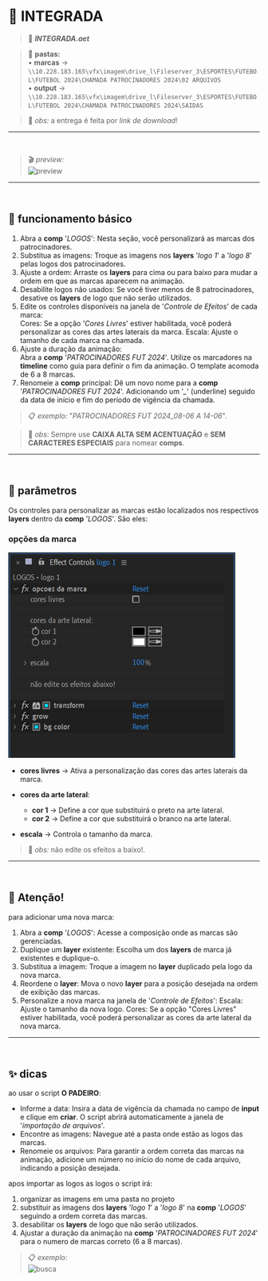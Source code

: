 # 📓 INTEGRADA

> 📑 ***INTEGRADA.aet***

> 📂 **pastas:**\
> • **marcas** → `\\10.228.183.165\vfx\imagem\drive_l\Fileserver_3\ESPORTES\FUTEBOL\FUTEBOL 2024\CHAMADA PATROCINADORES 2024\02 ARQUIVOS`\
> • **output** → `\\10.228.183.165\vfx\imagem\drive_l\Fileserver_3\ESPORTES\FUTEBOL\FUTEBOL 2024\CHAMADA PATROCINADORES 2024\SAIDAS`

> 🚩 *obs:* a entrega é feita por *link de download*!

---

<br>

> 🎬 *preview:*\
> ![preview](INTEGRADA/preview.gif)

---

<br>

## 📍 funcionamento básico

1. Abra a **comp** '*LOGOS*': Nesta seção, você personalizará as marcas dos patrocinadores.
2. Substitua as imagens: Troque as imagens nos **layers** '*logo 1*' a '*logo 8*' pelas logos dos patrocinadores.
3. Ajuste a ordem: Arraste os **layers** para cima ou para baixo para mudar a ordem em que as marcas aparecem na animação.
4. Desabilite logos não usados: Se você tiver menos de 8 patrocinadores, desative os **layers** de logo que não serão utilizados.
5. Edite os controles disponíveis na janela de '*Controle de Efeitos*' de cada marca:\
  Cores: Se a opção '*Cores Livres*' estiver habilitada, você poderá personalizar as cores das artes laterais da marca.
  Escala: Ajuste o tamanho de cada marca na chamada.
1. Ajuste a duração da animação:\
  Abra a **comp** '*PATROCINADORES FUT 2024*'.
  Utilize os marcadores na **timeline** como guia para definir o fim da animação.
  O template acomoda de 6 a 8 marcas.
1. Renomeie a **comp** principal:
  Dê um novo nome para a **comp** '*PATROCINADORES FUT 2024*'.
  Adicionando um '*_*' (underline) seguido da data de início e fim do período de vigência da chamada.

> 📋 *exemplo:* "*PATROCINADORES FUT 2024_08-06 A 14-06*".

> 🚩 *obs:* Sempre use **CAIXA ALTA SEM ACENTUAÇÃO** e **SEM CARACTERES ESPECIAIS** para nomear **comps**.

---

<br>

## 📍 parâmetros

Os controles para personalizar as marcas estão localizados nos respectivos **layers** dentro da **comp** '*LOGOS*'. São eles:

### opções da marca

![fx1](<INTEGRADA/opcoes da marca.png>)

- **cores livres** → Ativa a personalização das cores das artes laterais da marca.
- **cores da arte lateral**:

  - **cor 1** → Define a cor que substituirá o preto na arte lateral.
  - **cor 2** → Define a cor que substituirá o branco na arte lateral.

- **escala** → Controla o tamanho da marca.

> 🚩 *obs:* não edite os efeitos a baixo!.

---

<br>

## 🚨 Atenção!

para adicionar uma nova marca:

  1. Abra a **comp** '*LOGOS*': Acesse a composição onde as marcas são gerenciadas.
  2. Duplique um **layer** existente: Escolha um dos **layers** de marca já existentes e duplique-o.
  3. Substitua a imagem: Troque a imagem no **layer** duplicado pela logo da nova marca.
  4. Reordene o **layer**: Mova o novo **layer** para a posição desejada na ordem de exibição das marcas.
  5. Personalize a nova marca na janela de '*Controle de Efeitos*':
  Escala: Ajuste o tamanho da nova logo.
  Cores: Se a opção "Cores Livres" estiver habilitada, você poderá personalizar as cores da arte lateral da nova marca.

---

<br>

## ✨ dicas

ao usar o script **O PADEIRO**:

- Informe a data: Insira a data de vigência da chamada no campo de **input** e clique em **criar**. O script abrirá automaticamente a janela de '*importação de arquivos*'.
- Encontre as imagens: Navegue até a pasta onde estão as logos das marcas.
- Renomeie os arquivos: Para garantir a ordem correta das marcas na animação, adicione um número no início do nome de cada arquivo, indicando a posição desejada.

apos importar as logos as logos o script irá:

  1. organizar as imagens em uma pasta no projeto
  2. substituir as imagens dos **layers** '*logo 1*' a '*logo 8*' na **comp** '*LOGOS*' seguindo a ordem correta das marcas.
  3. desabilitar os **layers** de logo que não serão utilizados.
  4. Ajustar a duração da animação na **comp** '*PATROCINADORES FUT 2024*' para o numero de marcas correto (6 a 8 marcas).

> 📋 *exemplo:*\
> ![busca](<INTEGRADA/importar-marcas.gif>)
